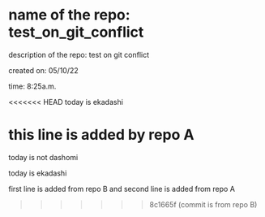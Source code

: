 # name of the repo: test_on_git_conflict

description of the repo: test on git conflict

created on: 05/10/22

time: 8:25a.m.

<<<<<<< HEAD
today is ekadashi

this line is added by repo A
=======
today is not dashomi

today is ekadashi

first line is added from repo B and second line is added from repo A

>>>>>>> 8c1665f (commit is from repo B)
